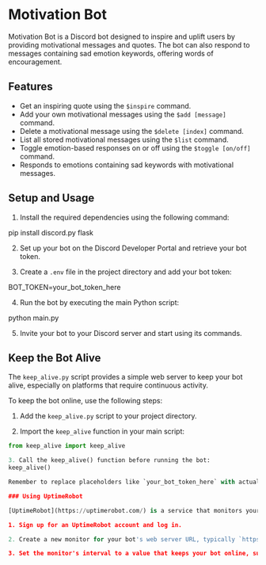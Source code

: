 # Motivation Bot

Motivation Bot is a Discord bot designed to inspire and uplift users by providing motivational messages and quotes. The bot can also respond to messages containing sad emotion keywords, offering words of encouragement.

## Features

- Get an inspiring quote using the `$inspire` command.
- Add your own motivational messages using the `$add [message]` command.
- Delete a motivational message using the `$delete [index]` command.
- List all stored motivational messages using the `$list` command.
- Toggle emotion-based responses on or off using the `$toggle [on/off]` command.
- Responds to emotions containing sad keywords with motivational messages.

## Setup and Usage

1. Install the required dependencies using the following command:

pip install discord.py flask

2. Set up your bot on the Discord Developer Portal and retrieve your bot token.

3. Create a `.env` file in the project directory and add your bot token:
   
BOT_TOKEN=your_bot_token_here

4. Run the bot by executing the main Python script:

python main.py

5. Invite your bot to your Discord server and start using its commands.

## Keep the Bot Alive

The `keep_alive.py` script provides a simple web server to keep your bot alive, especially on platforms that require continuous activity.

To keep the bot online, use the following steps:

1. Add the `keep_alive.py` script to your project directory.

2. Import the `keep_alive` function in your main script:
```python
from keep_alive import keep_alive

3. Call the keep_alive() function before running the bot:
keep_alive()

Remember to replace placeholders like `your_bot_token_here` with actual values. You can also add more details about your bot, its commands, and any other information you'd like to provide to users.

### Using UptimeRobot

[UptimeRobot](https://uptimerobot.com/) is a service that monitors your bot's uptime and sends HTTP requests at specified intervals to keep it online. To use UptimeRobot:

1. Sign up for an UptimeRobot account and log in.

2. Create a new monitor for your bot's web server URL, typically `https://your-bot-name.your-replit-username.repl.co/`.

3. Set the monitor's interval to a value that keeps your bot online, such as every 5 minutes.
